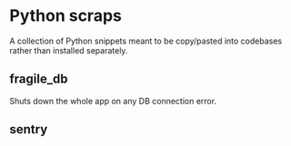 # Python scraps

A collection of Python snippets meant to be copy/pasted into codebases rather than installed separately.

## fragile_db

Shuts down the whole app on any DB connection error.

## sentry